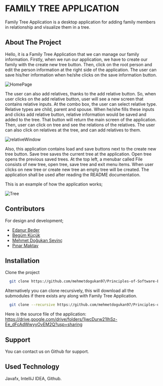 
# FAMILY TREE APPLICATION
  

Family Tree Application is a desktop application for adding family members in relationship and visualize them in a tree.  

## About The Project 

Hello, it is a Family Tree Application that we can manage our family information. Firstly, when we run our application, we have to create our family with the create new tree button. Then, click on the root person and edit the person information at the right side of the application. The user can save his/her information when he/she clicks on the save information button. 

![HomePage](https://user-images.githubusercontent.com/77413853/149321454-613da232-9995-4d7f-bf85-3eca0a4f2365.png)

The user can also add relatives, thanks to the add relative button. So, when user clicks on the add relative button, user will see a new screen that contains relative inputs. At the combo box, the user can select relative type. Relative types are child, parent and spouse.  When he/she fills these inputs and clicks add relative button, relative information would be saved and added to the tree. That button will return the main screen of the application. Then, user can click on tree and see the relations of the relatives. The user can also click on relatives at the tree, and can add relatives to them. 

![relativeWindow](https://user-images.githubusercontent.com/77413853/149319712-1df1877f-9cc6-4ca8-a5cf-cb80c5a10121.png)

Also, this application contains load and save buttons next to the create new tree button. Save tree saves the current tree at the application. Open tree opens the previous saved trees. At the top left, a menubar called File consists of new tree, open tree, save tree and exit menu items. When user clicks on new tree or create new tree an empty tree will be created. The application shall be used after reading the README documentation. 

This is an example of how the application works;

![Tree](https://user-images.githubusercontent.com/77413853/149433869-e7305126-a04e-4134-880c-4e2f79185b1b.JPG)

## Contributors

For design and development;

- [Edanur Beder](https://github.com/edabeder) 
- [Begüm Küçük](https://github.com/begumkucuk35) 
- [Mehmet Doğukan Sevinç](https://github.com/mehmetdogukansevinc) 
- [Pınar Maktav](https://github.com/pinar11) 


  
## Installation

Clone the project

```bash
  git clone https://github.com/mehmetdogukan97/Principles-of-Software-Engineering-Team-5
```

Alternatively you can clone recursively, this will download all the submodules if there exists any along with Family Tree Application.
```bash
  git clone --recursive https://github.com/mehmetdogukan97/Principles-of-Software-Engineering-Team-5
```

Here is the source file of the application:
https://drive.google.com/drive/folders/1jwcDurw21IhSz-Ee_dFcAdWwyyOvEM2Q?usp=sharing


  
## Support

You can contact us on Github for support.

  
## Used Technology

Javafx, IntelliJ IDEA, Github.


  
